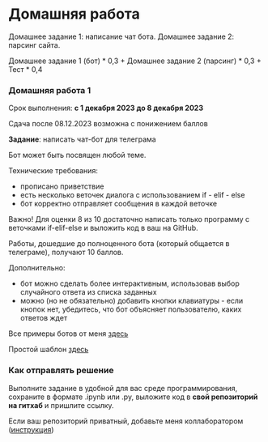 # Домашняя работа

Домашнее задание 1: написание чат бота. Домашнее задание 2: парсинг сайта.

Домашнее задание 1 (бот) * 0,3 + Домашнее задание 2 (парсинг) * 0,3 + Тест * 0,4

### Домашняя работа 1
Срок выполнения: **с 1 декабря 2023 до 8 декабря 2023**

Сдача после 08.12.2023 возможна с понижением баллов

**Задание**: написать чат-бот для телеграма

Бот может быть посвящен любой теме.

Технические требования:
- прописано приветствие
- есть несколько веточек диалога с использованием if - elif - else
- бот корректно отправляет сообщения в каждой веточке

Важно! Для оценки 8 из 10 достаточно написать только программу с веточками if-elif-else и выложить код в ваш на GitHub.

Работы, дошедшие до полноценного бота (который общается в телеграме), получают 10 баллов.

Дополнительно:

- бот можно сделать более интерактивным, использовав выбор случайного ответа из списка заданных
- можно (но не обязательно) добавить кнопки клавиатуры - если кнопок нет, убедитесь, что бот объясняет пользователю, каких ответов ждет

Все примеры ботов от меня [здесь](https://github.com/AnnSenina/Python_for_DH_2023/blob/main/homework/%D0%9F%D1%80%D0%BE%D1%81%D1%82%D1%8B%D0%B5%20%D0%B1%D0%BE%D1%82%D1%8B%20%D0%B2%20%D1%82%D0%B3.ipynb)

Простой шаблон [здесь](https://github.com/AnnSenina/Python_for_DH_2023/blob/main/homework/Шаблон_для_домашнего_задания.ipynb)
  
### Как отправлять решение

Выполните задание в удобной для вас среде программирования, сохраните в формате .ipynb или .py, выложите код в **свой репозиторий на гитхаб** и пришлите ссылку. 

Если ваш репозиторий приватный, добавьте меня коллаборатором ([инструкция](https://docs.github.com/en/account-and-profile/setting-up-and-managing-your-personal-account-on-github/managing-access-to-your-personal-repositories/inviting-collaborators-to-a-personal-repository))
